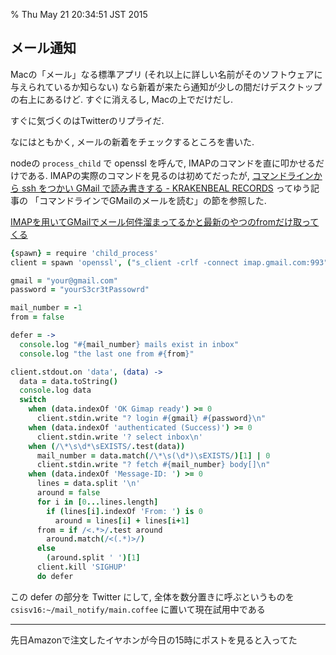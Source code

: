 % Thu May 21 20:34:51 JST 2015

## メール通知

Macの「メール」なる標準アプリ
(それ以上に詳しい名前がそのソフトウェアに与えられているか知らない)
なら新着が来たら通知が少しの間だけデスクトップの右上にあるけど.
すぐに消えるし, Macの上でだけだし.

すぐに気づくのはTwitterのリプライだ.

なにはともかく,
メールの新着をチェックするところを書いた.

nodeの `process_child` で openssl を呼んで,
IMAPのコマンドを直に叩かせるだけである.
IMAPの実際のコマンドを見るのは初めてだったが,
[コマンドラインから ssh をつかい GMail で読み書きする - KRAKENBEAL RECORDS](http://krakenbeal.blogspot.jp/2013/01/ssh-gmail.html)
ってゆう記事の
「コマンドラインでGMailのメールを読む」の節を参照した.

[IMAPを用いてGMailでメール何件溜まってるかと最新のやつのfromだけ取ってくる](https://gist.github.com/cympfh/b96eaca3b00972f74b67)

```coffee
{spawn} = require 'child_process'
client = spawn 'openssl', ("s_client -crlf -connect imap.gmail.com:993".split ' ')

gmail = "your@gmail.com"
password = "yourS3cr3tPassowrd"

mail_number = -1
from = false

defer = ->
  console.log "#{mail_number} mails exist in inbox"
  console.log "the last one from #{from}"

client.stdout.on 'data', (data) ->
  data = data.toString()
  console.log data
  switch
    when (data.indexOf 'OK Gimap ready') >= 0
      client.stdin.write "? login #{gmail} #{password}\n"
    when (data.indexOf 'authenticated (Success)') >= 0
      client.stdin.write '? select inbox\n'
    when (/\*\s\d*\sEXISTS/.test(data))
      mail_number = data.match(/\*\s(\d*)\sEXISTS/)[1] | 0
      client.stdin.write "? fetch #{mail_number} body[]\n"
    when (data.indexOf 'Message-ID: ') >= 0
      lines = data.split '\n'
      around = false
      for i in [0...lines.length]
        if (lines[i].indexOf 'From: ') is 0
          around = lines[i] + lines[i+1]
      from = if /<.*>/.test around
        around.match(/<(.*)>/)
      else
        (around.split ' ')[1]
      client.kill 'SIGHUP'
      do defer
```

この defer の部分を Twitter にして,
全体を数分置きに呼ぶというものを
`csisv16:~/mail_notify/main.coffee`
に置いて現在試用中である

---

先日Amazonで注文したイヤホンが今日の15時にポストを見ると入ってた
